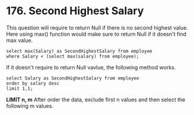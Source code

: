 # 176. Second Highest Salary
####
This question will require to return Null if there is no second highest value. Here using max() function would make sure to return Null if it doesn't find max value.
```
select max(Salary) as SecondHighestSalary from employee
where Salary < (select max(salary) from employee);
```
If it doesn't require to return Null vavlue, the following method works.
```
select Salary as SecondHighestSalary from employee
order by salary desc 
limit 1,1;
```
**LIMIT n, m**
After order the data, exclude first n values and then select the following m values.
